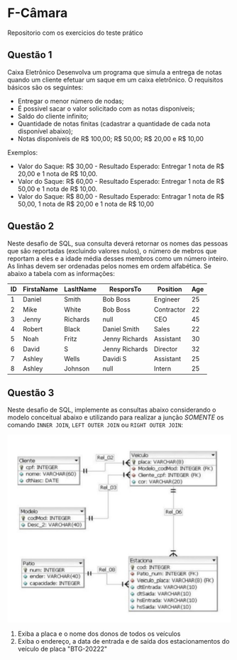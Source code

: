# F-Câmara
Repositorio com os exercicios do teste prático


## Questão 1 
Caixa Eletrônico Desenvolva um programa que simula a entrega de notas quando um cliente efetuar um saque em um caixa eletrônico. O requisitos básicos são os seguintes:
* Entregar o menor número de nodas;
* É possivel sacar o valor solicitado com as notas disponíveis;
* Saldo do cliente infinito;
* Quantidade de notas finitas (cadastrar a quantidade de cada nota disponível abaixo);
* Notas disponíveis de R$ 100,00; R$ 50,00; R$ 20,00 e R$ 10,00

Exemplos:
* Valor do Saque: R$ 30,00 - Resultado Esperado: Entregar 1 nota de R$ 20,00 e 1 nota de R$ 10,00.
* Valor do Saque: R$ 60,00 - Resultado Esperado: Entregar 1 nota de R$ 50,00 e 1 nota de R$ 10,00.
* Valor do Saque: R$ 80,00 - Resultado Esperado: Entragar 1 nota de R$ 50,00, 1 nota de R$ 20,00 e 1 nota de R$ 10,00

## Questão 2

Neste desafio de SQL, sua consulta deverá retornar os nomes das pessoas que são reportadas (excluindo valores nulos), o número de mebros que reportam a eles e a idade média desses membros como um número inteiro. As linhas devem ser ordenadas pelos nomes em ordem alfabética. Se abaixo a tabela com as informações:

| ID | FirstaName | LasltName | ResporsTo | Position   | Age |
| -- | ------ | -------- | -------------- | ---------- | --- |
|  1 | Daniel | Smith    | Bob Boss       | Engineer   |  25 |
|  2 | Mike   | White    | Bob Boss       | Contractor |  22 |
|  3 | Jenny  | Richards | null           | CEO        |  45 |
|  4 | Robert | Black    | Daniel Smith   | Sales      |  22 |
|  5 | Noah   | Fritz    | Jenny Richards | Assistant  |  30 |
|  6 | David  | S        | Jenny Richards | Director   |  32 |
|  7 | Ashley | Wells    | Davidi S       | Assistant  |  25 |
|  8 | Ashley | Johnson  | null           | Intern     |  25 |

## Questão 3

Neste desafio de SQL, implemente as consultas abaixo considerando o modelo conceitual abaixo e utilizando para realizar a junção *SOMENTE* os comando `INNER JOIN`, `LEFT OUTER JOIN` ou `RIGHT OUTER JOIN`:

![Alt text](image.png)

1. Exiba a placa e o nome dos donos de todos os veículos
1. Exiba o endereço, a data de entrada e de saída dos estacionamentos do veículo de placa "BTG-20222"